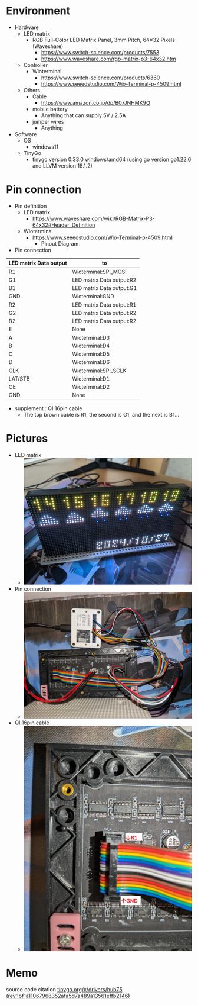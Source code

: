 # Environment
* Hardware
  * LED matrix
    * RGB Full-Color LED Matrix Panel, 3mm Pitch, 64×32 Pixels (Waveshare)
      * https://www.switch-science.com/products/7553
      * https://www.waveshare.com/rgb-matrix-p3-64x32.htm
  * Controller
    * Wioterminal
      * https://www.switch-science.com/products/6360
      * https://www.seeedstudio.com/Wio-Terminal-p-4509.html
  * Others
    * Cable
      * https://www.amazon.co.jp/dp/B07JNHMK9Q
    * mobile battery
      * Anything that can supply 5V / 2.5A
    * jumper wires
      * Anything
* Software
  * OS
    * windows11
  * TinyGo
    * tinygo version 0.33.0 windows/amd64 (using go version go1.22.6 and LLVM version 18.1.2)

# Pin connection
* Pin definition
  * LED matrix
    * https://www.waveshare.com/wiki/RGB-Matrix-P3-64x32#Header_Definition
  * Wioterminal
    * https://www.seeedstudio.com/Wio-Terminal-p-4509.html
      * Pinout Diagram
* Pin connection

LED matrix Data output|to
---|---
R1 | Wioterminal:SPI_MOSI
G1 | LED matrix Data output:R2
B1 | LED matrix Data output:G1
GND | Wioterminal:GND
R2 | LED matrix Data output:R1
G2 | LED matrix Data output:R2
B2 | LED matrix Data output:R2
E | None
A | Wioterminal:D3
B | Wioterminal:D4
C | Wioterminal:D5
D | Wioterminal:D6
CLK | Wioterminal:SPI_SCLK
LAT/STB | Wioterminal:D1
OE | Wioterminal:D2
GND | None

  * supplement : QI 16pin cable
    * The top brown cable is R1, the second is G1, and the next is B1...

# Pictures
* LED matrix
  * ![picture](./doc/LEDmatrix.png)
* Pin connection
  * ![picture](./doc/PinConnection.png)
* QI 16pin cable
  * ![picture](./doc/QI16pinCable.png)

# Memo
source code citation [tinygo.org/x/drivers/hub75 (rev.1bf1a11067968352afa5d7a489a13561effb2146)](https://github.com/tinygo-org/drivers/tree/1bf1a11067968352afa5d7a489a13561effb2146/hub75)
